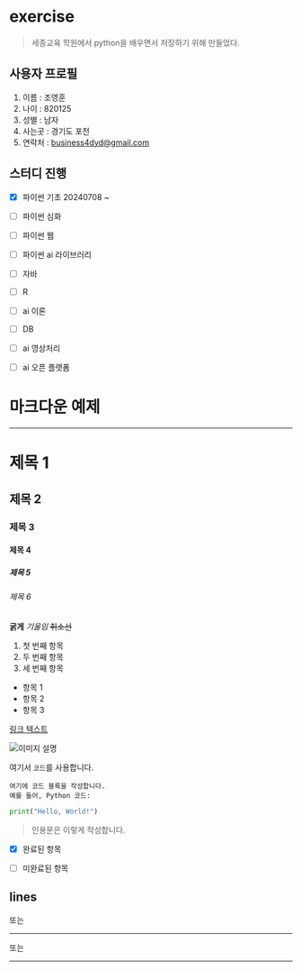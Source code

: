 # exercise
> 세종교육 학원에서 python을 배우면서 저장하기 위해 만들었다.

## 사용자 프로필
1. 이름 : 조영훈
2. 나이 : 820125
3. 성별 : 남자
4. 사는곳 : 경기도 포천
5. 연락처 : business4dyd@gmail.com

## 스터디 진행
- [x] 파이썬 기초 20240708 ~ 
- [ ] 파이썬 심화
- [ ] 파이썬 웹
- [ ] 파이썬 ai 라이브러리
- [ ] 자바
- [ ] R
- [ ] ai 이론
- [ ] DB
- [ ] ai 영상처리
- [ ] ai 오픈 플랫폼












# 마크다운 예제 
***

# 제목 1
## 제목 2
### 제목 3
#### 제목 4
##### 제목 5
###### 제목 6

**굵게**
*기울임*
~~취소선~~

1. 첫 번째 항목
2. 두 번째 항목
3. 세 번째 항목


- 항목 1
- 항목 2
- 항목 3


[링크 텍스트](http://example.com)

![이미지 설명](http://example.com/image.jpg)

여기서 `코드`를 사용합니다.

```언어
여기에 코드 블록을 작성합니다.
예를 들어, Python 코드:
```
```python
print("Hello, World!")
```
> 인용문은 이렇게 작성합니다.

- [x] 완료된 항목
- [ ] 미완료된 항목


lines
---
또는
***
또는
___



